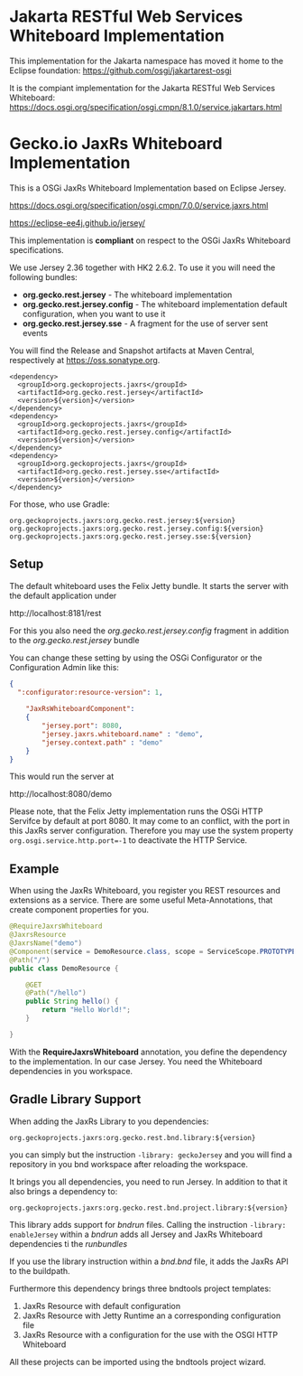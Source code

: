 # Jakarta RESTful Web Services Whiteboard Implementation

This implementation for the Jakarta namespace has moved it home to the Eclipse foundation:
https://github.com/osgi/jakartarest-osgi

It is the compiant implementation for the Jakarta RESTful Web Services Whiteboard:
https://docs.osgi.org/specification/osgi.cmpn/8.1.0/service.jakartars.html

# Gecko.io JaxRs Whiteboard Implementation

This is a OSGi JaxRs Whiteboard Implementation based on Eclipse Jersey.

https://docs.osgi.org/specification/osgi.cmpn/7.0.0/service.jaxrs.html

https://eclipse-ee4j.github.io/jersey/

This implementation is **compliant** on respect to the OSGi JaxRs Whiteboard specifications.

We use Jersey 2.36 together with HK2 2.6.2. To use it you will need the following bundles:

* **org.gecko.rest.jersey** - The whiteboard implementation
* **org.gecko.rest.jersey.config** - The whiteboard implementation default configuration, when you want to use it
* **org.gecko.rest.jersey.sse** - A fragment for the use of server sent events

You will find the Release and Snapshot artifacts at Maven Central, respectively at https://oss.sonatype.org.

```
<dependency>
  <groupId>org.geckoprojects.jaxrs</groupId>
  <artifactId>org.gecko.rest.jersey</artifactId>
  <version>${version}</version>
</dependency>
<dependency>
  <groupId>org.geckoprojects.jaxrs</groupId>
  <artifactId>org.gecko.rest.jersey.config</artifactId>
  <version>${version}</version>
</dependency>
<dependency>
  <groupId>org.geckoprojects.jaxrs</groupId>
  <artifactId>org.gecko.rest.jersey.sse</artifactId>
  <version>${version}</version>
</dependency>
```

For those, who use Gradle:

```
org.geckoprojects.jaxrs:org.gecko.rest.jersey:${version}
org.geckoprojects.jaxrs:org.gecko.rest.jersey.config:${version}
org.geckoprojects.jaxrs:org.gecko.rest.jersey.sse:${version}
```

## Setup

The default whiteboard uses the Felix Jetty bundle. It starts the server with the default application under 

http://localhost:8181/rest

For this you also need the *org.gecko.rest.jersey.config* fragment in addition to the *org.gecko.rest.jersey* bundle

You can change these setting by using the OSGi Configurator or the Configuration Admin like this:

```json
{
  ":configurator:resource-version": 1,
  
	"JaxRsWhiteboardComponent": 
  	{
	    "jersey.port": 8080,
		"jersey.jaxrs.whiteboard.name" : "demo",
		"jersey.context.path" : "demo" 
	}
}
```

This would run the server at

http://localhost:8080/demo

Please note, that the Felix Jetty implementation runs the OSGi HTTP Servifce by default at port 8080. It may come to an conflict, with the port in this JaxRs server configuration. Therefore you may use the system property `org.osgi.service.http.port=-1` to deactivate the HTTP Service.

## Example 

When using the JaxRs Whiteboard, you register you REST resources and extensions as a service. There are some useful Meta-Annotations, that create component properties for you.
```java
@RequireJaxrsWhiteboard
@JaxrsResource
@JaxrsName("demo")
@Component(service = DemoResource.class, scope = ServiceScope.PROTOTYPE)
@Path("/")
public class DemoResource {

	@GET
	@Path("/hello")
	public String hello() {
		return "Hello World!";
	}

}
```

With the **RequireJaxrsWhiteboard** annotation, you define the dependency to the implementation. In our case Jersey. You need the Whiteboard dependencies in you workspace. 

## Gradle Library Support

When adding the JaxRs Library to you dependencies:
```
org.geckoprojects.jaxrs:org.gecko.rest.bnd.library:${version}
```
you can simply but the instruction `-library: geckoJersey` and you will find a repository in you bnd workspace after reloading the workspace.

It brings you all dependencies, you need to run Jersey. In addition to that it also brings a dependency to:
```
org.geckoprojects.jaxrs:org.gecko.rest.bnd.project.library:${version}
```
This library adds support for *bndrun* files. Calling the instruction `-library: enableJersey` within a *bndrun* adds all Jersey and JaxRs Whiteboard dependencies ti the *runbundles*

If you use the library instruction within a *bnd.bnd* file, it adds the JaxRs API to the buildpath.

Furthermore this dependency brings three bndtools project templates:
1. JaxRs Resource with default configuration
2. JaxRs Resource with Jetty Runtime an a corresponding configuration file
3. JaxRs Resource with a configuration for the use with the OSGI HTTP Whiteboard

All these projects can be imported using the bndtools project wizard.
